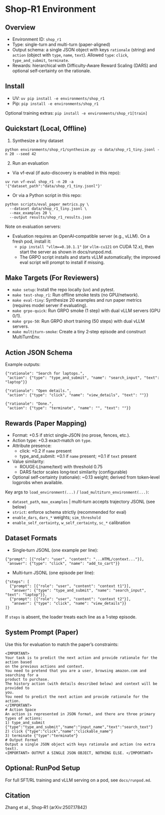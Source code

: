 # Shop‑R1 Environment

## Overview
- Environment ID: `shop_r1`
- Type: single-turn and multi-turn (paper-aligned)
- Output schema: a single JSON object with keys `rationale` (string) and `action` (object with `type`, `name`, `text`). Allowed `type`: `click`, `type_and_submit`, `terminate`.
- Rewards: hierarchical with Difficulty‑Aware Reward Scaling (DARS) and optional self‑certainty on the rationale.

## Install
- UV: `uv pip install -e environments/shop_r1`
- Pip: `pip install -e environments/shop_r1`

Optional training extras: `pip install -e environments/shop_r1[train]`

## Quickstart (Local, Offline)
1) Synthesize a tiny dataset
```
python environments/shop_r1/synthesize.py -o data/shop_r1_tiny.jsonl -n 20 --seed 42
```
2) Run an evaluation
- Via vf-eval (if auto-discovery is enabled in this repo):
```
uv run vf-eval shop_r1 -n 20 -a '{"dataset_path":"data/shop_r1_tiny.jsonl"}'
```
- Or via a Python script in this repo:
```
python scripts/eval_paper_metrics.py \
  --dataset data/shop_r1_tiny.jsonl \
  --max_examples 20 \
  --output results/shop_r1_results.json
```

Note on evaluation servers:
- Evaluation requires an OpenAI‑compatible server (e.g., vLLM). On a fresh pod, install it:
  - `pip install "vllm==0.10.1.1"` (or `vllm-cu121` on CUDA 12.x), then start the server as shown in docs/runpod.md.
  - The GRPO script installs and starts vLLM automatically; the improved eval script will prompt to install if missing.

## Make Targets (For Reviewers)
- `make setup`: Install the repo locally (uv) and pytest.
- `make test-shop_r1`: Run offline smoke tests (no GPU/network).
- `make eval-tiny`: Synthesize 20 examples and run paper metrics (requires model server if evaluating).
- `make grpo-quick`: Run GRPO smoke (1 step) with dual vLLM servers (GPU 0/1).
- `make grpo-50`: Run GRPO short training (50 steps) with dual vLLM servers.
- `make multiturn-smoke`: Create a tiny 2‑step episode and construct MultiTurnEnv.

## Action JSON Schema
Example outputs:
```
{"rationale": "Search for laptops.",
 "action": {"type": "type_and_submit", "name": "search_input", "text": "laptop"}}

{"rationale": "Open details.",
 "action": {"type": "click", "name": "view_details", "text": ""}}

{"rationale": "Done.",
 "action": {"type": "terminate", "name": "", "text": ""}}
```

## Rewards (Paper Mapping)
- Format: +0.5 if strict single‑JSON (no prose, fences, etc.).
- Action type: +0.3 exact‑match on `type`.
- Attribute presence:
  - click: +0.2 if `name` present
  - type_and_submit: +0.1 if `name` present; +0.1 if `text` present
- Value similarity:
  - ROUGE‑L(name/text) with threshold 0.75
  - DARS factor scales long‑text similarity (configurable)
- Optional self‑certainty (rationale): ~0.13 weight; derived from token‑level logprobs when available.

Key args to `load_environment(...)` / `load_multiturn_environment(...)`:
- `dataset_path`, `max_examples` | multi‑turn accepts trajectory JSONL (see below)
- `strict`: enforce schema strictly (recommended for eval)
- `enable_dars`, `dars_*` weights; `sim_threshold`
- `enable_self_certainty`, `w_self_certainty`, `sc_*` calibration

## Dataset Formats
- Single‑turn JSONL (one example per line):
```
{"prompt": [{"role": "user", "content": "...HTML/context..."}],
 "answer": {"type": "click", "name": "add_to_cart"}}
```

- Multi‑turn JSONL (one episode per line):
```
{"steps": [
  {"prompt": [{"role": "user", "content": "context t1"}],
   "answer": {"type": "type_and_submit", "name": "search_input", "text": "laptop"}},
  {"prompt": [{"role": "user", "content": "context t2"}],
   "answer": {"type": "click", "name": "view_details"}}
]}
```
If `steps` is absent, the loader treats each line as a 1‑step episode.

## System Prompt (Paper)
Use this for evaluation to match the paper’s constraints:
```
<IMPORTANT>
Your task is to predict the next action and provide rationale for the action based
on the previous actions and context.
You need to pretend that you are a user, browsing amazon.com and searching for a
product to purchase.
The history action (with details described below) and context will be provided to
you.
You need to predict the next action and provide rationale for the action.
</IMPORTANT>
# Action Space
An action is represented in JSON format, and there are three primary types of actions:
1) type_and_submit {"type":"type_and_submit","name":"input_name","text":"search_text"}
2) click {"type":"click","name":"clickable_name"}
3) terminate {"type":"terminate"}
# Output Format
Output a single JSON object with keys rationale and action (no extra text).
<IMPORTANT> OUTPUT A SINGLE JSON OBJECT, NOTHING ELSE. </IMPORTANT>
```

## Optional: RunPod Setup
For full SFT/RL training and vLLM serving on a pod, see `docs/runpod.md`.

## Citation
Zhang et al., Shop‑R1 (arXiv:2507.17842)
